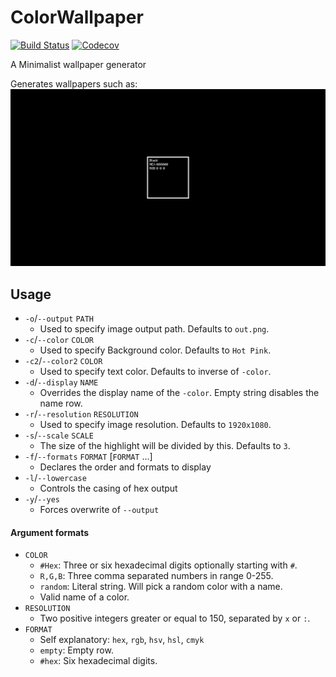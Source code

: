 # ColorWallpaper

[![Build Status](https://travis-ci.com/BranislavBajuzik/ColorWallpaper.svg?branch=master)](https://travis-ci.com/BranislavBajuzik/ColorWallpaper)
[![Codecov](https://codecov.io/gh/BranislavBajuzik/ColorWallpaper/branch/master/graph/badge.svg)](https://codecov.io/gh/BranislavBajuzik/ColorWallpaper)

A Minimalist wallpaper generator

Generates wallpapers such as:
![Example](example.png "Example")

## Usage
- `-o`/`--output` `PATH`
  - Used to specify image output path. Defaults to `out.png`.
- `-c`/`--color` `COLOR`
  - Used to specify Background color. Defaults to `Hot Pink`.
- `-c2`/`--color2` `COLOR`
  - Used to specify text color. Defaults to inverse of `-color`.
- `-d`/`--display` `NAME`
  - Overrides the display name of the `-color`. Empty string disables the name row.
- `-r`/`--resolution` `RESOLUTION`
  - Used to specify image resolution. Defaults to `1920x1080`.
- `-s`/`--scale` `SCALE`
  - The size of the highlight will be divided by this. Defaults to `3`.
- `-f`/`--formats` `FORMAT` [`FORMAT` ...]
  - Declares the order and formats to display
- `-l`/`--lowercase`
  - Controls the casing of hex output
- `-y`/`--yes`
  - Forces overwrite of `--output`
  
#### Argument formats
- `COLOR`
  - `#Hex`: Three or six hexadecimal digits optionally starting with `#`.
  - `R,G,B`: Three comma separated numbers in range 0-255.
  - `random`: Literal string. Will pick a random color with a name.
  - Valid name of a color.
- `RESOLUTION`
  - Two positive integers greater or equal to 150, separated by `x` or `:`.
- `FORMAT`
  - Self explanatory: `hex`, `rgb`, `hsv`, `hsl`, `cmyk` 
  - `empty`: Empty row.
  - `#hex`: Six hexadecimal digits.
  
